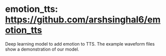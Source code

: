 # emotion_tts: https://github.com/arshsinghal6/emotion_tts
Deep learning model to add emotion to TTS. 
The example waveform files show a demonstration of our model. 
